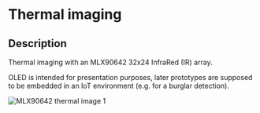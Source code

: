 # Thermal imaging

## Description

Thermal imaging with an MLX90642 32x24 InfraRed (IR) array. 

OLED is intended for presentation purposes, later prototypes are supposed to be embedded in an IoT environment (e.g. for a burglar detection).

![MLX90642 thermal image 1](https://github.com/user-attachments/assets/ba81da58-9f52-4395-966a-2ccf04a7401c)
